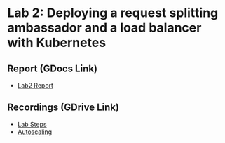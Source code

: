 # Lab 2: Deploying a request splitting ambassador and a load balancer with Kubernetes

## Report (GDocs Link)
- [Lab2 Report]([https://docs.google.com/document/d/1NJvdFDv4IqTWSGPT2DzIBQjjxKebr3FxiHcBs4eqOfw/edit?usp=sharing](https://drive.google.com/file/d/1P1hXjytGl8Ks-xqUD3uveSQ3YXtPyooO/view?usp=sharing))

## Recordings (GDrive Link)
- [Lab Steps](https://drive.google.com/file/d/1P1hXjytGl8Ks-xqUD3uveSQ3YXtPyooO/view?usp=sharing)
- [Autoscaling](https://https://drive.google.com/file/d/1bgH8nv3LvXP_tiFyVWSlNntF6mfqQbvi/view?usp=sharing)
